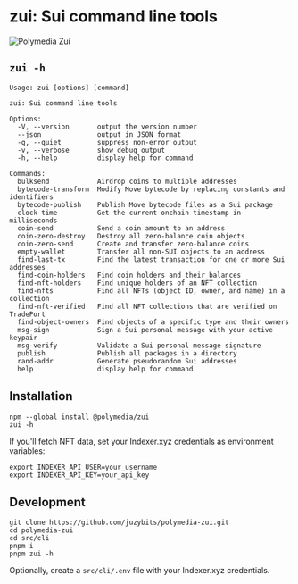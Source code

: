 # zui: Sui command line tools

![Polymedia Zui](https://assets.polymedia.app/img/zui/open-graph.webp)

## `zui -h`

```
Usage: zui [options] [command]

zui: Sui command line tools

Options:
  -V, --version       output the version number
  --json              output in JSON format
  -q, --quiet         suppress non-error output
  -v, --verbose       show debug output
  -h, --help          display help for command

Commands:
  bulksend            Airdrop coins to multiple addresses
  bytecode-transform  Modify Move bytecode by replacing constants and identifiers
  bytecode-publish    Publish Move bytecode files as a Sui package
  clock-time          Get the current onchain timestamp in milliseconds
  coin-send           Send a coin amount to an address
  coin-zero-destroy   Destroy all zero-balance coin objects
  coin-zero-send      Create and transfer zero-balance coins
  empty-wallet        Transfer all non-SUI objects to an address
  find-last-tx        Find the latest transaction for one or more Sui addresses
  find-coin-holders   Find coin holders and their balances
  find-nft-holders    Find unique holders of an NFT collection
  find-nfts           Find all NFTs (object ID, owner, and name) in a collection
  find-nft-verified   Find all NFT collections that are verified on TradePort
  find-object-owners  Find objects of a specific type and their owners
  msg-sign            Sign a Sui personal message with your active keypair
  msg-verify          Validate a Sui personal message signature
  publish             Publish all packages in a directory
  rand-addr           Generate pseudorandom Sui addresses
  help                display help for command
```

## Installation

```
npm --global install @polymedia/zui
zui -h
```

If you'll fetch NFT data, set your Indexer.xyz credentials as environment variables:
```
export INDEXER_API_USER=your_username
export INDEXER_API_KEY=your_api_key
```


## Development

```
git clone https://github.com/juzybits/polymedia-zui.git
cd polymedia-zui
cd src/cli
pnpm i
pnpm zui -h
```

Optionally, create a `src/cli/.env` file with your Indexer.xyz credentials.
